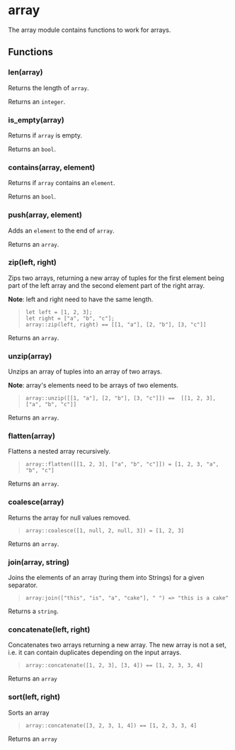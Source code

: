 
# array

The array module contains functions to work for arrays.
## Functions
### len(array)

Returns the length of `array`.

Returns an `integer`.

### is_empty(array)

Returns if `array` is empty.

Returns an `bool`.

### contains(array, element)

Returns if `array` contains an `element`.

Returns an `bool`.

### push(array, element)

Adds an `element` to the end of `array`.

Returns an `array`.

### zip(left, right)

Zips two arrays, returning a new array of tuples for the first element
being part of the left array and the second element part of the right
array.

**Note**: left and right need to have the same length.

> ```tremor
> let left = [1, 2, 3];
> let right = ["a", "b", "c"];
> array::zip(left, right) == [[1, "a"], [2, "b"], [3, "c"]]
> ```

Returns an `array`.

### unzip(array)

Unzips an array of tuples into an array of two arrays.

**Note**: array's elements need to be arrays of two elements.

> ```tremor
> array::unzip([[1, "a"], [2, "b"], [3, "c"]]) ==  [[1, 2, 3], ["a", "b", "c"]]
> ```

Returns an `array`.

### flatten(array)

Flattens a nested array recursively.

> ```tremor
> array::flatten([[1, 2, 3], ["a", "b", "c"]]) = [1, 2, 3, "a", "b", "c"]
> ```

Returns an `array`.

### coalesce(array)

Returns the array for null values removed.

> ```tremor
> array::coalesce([1, null, 2, null, 3]) = [1, 2, 3]
> ```

Returns an `array`.

### join(array, string)

Joins the elements of an array (turing them into Strings) for a given
separator.

> ```tremor
> array:join(["this", "is", "a", "cake"], " ") => "this is a cake"
> ```

Returns a `string`.

### concatenate(left, right)

Concatenates two arrays returning a new array. The new array is not a set,
i.e. it can contain duplicates depending on the input arrays.

> ```tremor
> array::concatenate([1, 2, 3], [3, 4]) == [1, 2, 3, 3, 4]
> ```

Returns an `array`

### sort(left, right)

Sorts an array

> ```tremor
> array::concatenate([3, 2, 3, 1, 4]) == [1, 2, 3, 3, 4]
> ```

Returns an `array`
